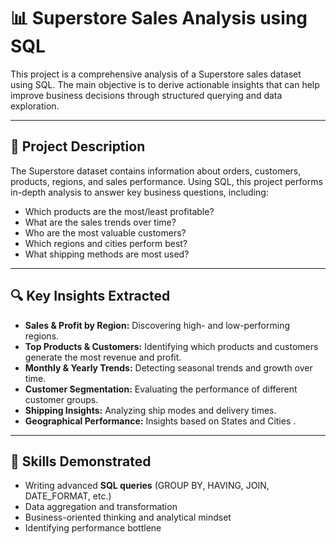 # 📊 Superstore Sales Analysis using SQL

This project is a comprehensive analysis of a Superstore sales dataset using SQL. The main objective is to derive actionable insights that can help improve business decisions through structured querying and data exploration.

---

## 📁 Project Description

The Superstore dataset contains information about orders, customers, products, regions, and sales performance. Using SQL, this project performs in-depth analysis to answer key business questions, including:

- Which products are the most/least profitable?
- What are the sales trends over time?
- Who are the most valuable customers?
- Which regions and cities perform best?
- What shipping methods are most used?

---

## 🔍 Key Insights Extracted

- **Sales & Profit by Region:** Discovering high- and low-performing regions.
- **Top Products & Customers:** Identifying which products and customers generate the most revenue and profit.
- **Monthly & Yearly Trends:** Detecting seasonal trends and growth over time.
- **Customer Segmentation:** Evaluating the performance of different customer groups.
- **Shipping Insights:** Analyzing ship modes and delivery times.
- **Geographical Performance:** Insights based on States and Cities .

---

## 🧠 Skills Demonstrated

- Writing advanced **SQL queries** (GROUP BY, HAVING, JOIN, DATE_FORMAT, etc.)
- Data aggregation and transformation
- Business-oriented thinking and analytical mindset
- Identifying performance bottlene
